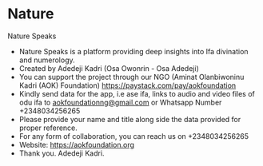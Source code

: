 # Nature
Nature Speaks
- Nature Speaks is a platform providing deep insights into Ifa divination and numerology.
- Created by Adedeji Kadri (Osa Owonrin - Osa Adedeji)
- You can support the project through our NGO (Aminat Olanbiwoninu Kadri (AOK) Foundation) https://paystack.com/pay/aokfoundation
- Kindly send data for the app, i.e ase ifa, links to audio and video files of odu ifa to aokfoundationng@gmail.com or Whatsapp Number +2348034256265
- Please provide your name and title along side the data provided for proper reference.
- For any form of collaboration, you can reach us on +2348034256265 
- Website: https://aokfoundation.org
- Thank you.
Adedeji Kadri.
